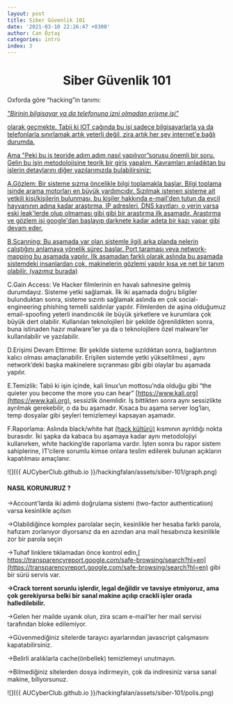 ```yaml
---
layout: post
title: Siber Güvenlik 101
date: '2021-03-10 22:26:47 +0300'
author: Can Öztaş
categories: intro
index: 3
---
```



<h1><center><strong>Siber Güvenlik 101</strong></center></h1>

Oxforda göre “hacking”in tanımı:

<a href="https://www.oxfordlearnersdictionaries.com/definition/english/hacking"><i>"Birinin bilgisayar ya da telefonuna izni olmadan erişme işi"</i>

olarak geçmekte. Tabii ki IOT çağında bu işi sadece bilgisayarlarla ya da telefonlarla sınırlamak artık yeterli değil, zira artık her şey internet'e bağlı durumda.

Ama "Peki bu iş teoride adım adım nasıl yapılıyor”sorusu önemli bir soru. Gelin bu işin metodolojisine teorik bir giriş yapalım. Kavramları anladıktan bu işlerin detaylarını diğer yazılarımızda bulabilirsiniz:







A.Gözlem:
Bir sisteme sızma öncelikle bilgi toplamakla başlar. Bilgi toplama işinde arama motorları en büyük yardımcıdır. Sızılmak istenen sisteme ait yetkili kişi/kişilerin bulunması, bu kişiler hakkında e-mail'den tutun da evcil hayvanının adına kadar araştırma, IP adresleri, DNS kayıtları, o yerin varsa eski leak'lerde olup olmaması gibi gibi bir araştırma ilk aşamadır. Araştırma ve gözlem işi google'dan başlayıp darknete kadar adeta bir kazı yapar gibi devam eder.

B.Scanning:
Bu aşamada var olan sistemle ilgili arka planda nelerin çalıştığını anlamaya yönelik süreç başlar. Port taraması veya network-mapping bu aşamada yapılır. İlk aşamadan farklı olarak aslında bu aşamada sistemdeki insanlardan çok, makinelerin gözlemi yapılır kısa ve net bir tanım olabilir. [(yazımız burada)](https://www.aucyberclub.org/hackingfalan/network/2021/03/14/network101.html)

C.Gain Access:
Ve Hacker filmlerinin en havalı sahnesine gelmiş durumdayız. Sisteme yetki sağlamak. İlk iki aşamada doğru bilgiler bulunduktan sonra, sisteme sızıntı sağlamak aslında en çok social-engineering phishing temelli saldırılar yapılır. Filmlerden de aşina olduğumuz email-spoofing yeterli inandırıcılık ile büyük şirketlere ve kurumlara çok büyük dert olabilir. Kullanılan teknolojileri bir şekilde öğrenildikten sonra, buna istinaden hazır malware'ler ya da o teknolojilere özel malware'ler kullanılabilir ve yazılabilir. 

D.Erişimi Devam Ettirme:
Bir şekilde sisteme sızıldıktan sonra, bağlantının kalıcı olması amaçlanabilir. Erişilen sistemde yetki yükseltilmesi , aynı network’deki başka makinelere sıçranması gibi gibi olaylar bu aşamada yapılır.

E.Temizlik:
Tabii ki işin içinde, kali linux’un mottosu’nda olduğu gibi “the quieter you become the more you can hear” [https://www.kali.org](https://www.kali.org), sessizlik önemlidir. İş bittikten sonra aynı sessizlikte ayrılmak gerekebilir, o da bu aşamadır. Kısaca bu aşama server log’ları, temp dosyalar gibi şeyleri temizlemeyi kapsayan aşamadır.

F.Raporlama:
Aslında black/white hat [(hack kültürü)](https://www.aucyberclub.org/hackingfalan/intro/2021/03/11/hack-kulturu.html) kısmının ayrıldığı nokta burasıdır. İki şapka da kabaca bu aşamaya kadar aynı metodolojiyi kullanırken, white hacking’de raporlama vardır. İşten sonra bu rapor sistem sahiplerine, IT’cilere sorumlu kimse onlara teslim edilerek bulunan açıkların kapatılması amaçlanır.

![]({{ AUCyberClub.github.io }}/hackingfalan/assets/siber-101/graph.png)

<h4>NASIL KORUNURUZ ?</h4>

->Account'larda iki adımlı doğrulama sistemi (two-factor authentication) varsa kesinlikle açılsın

->Olabildiğince komplex parolalar seçin, kesinlikle her hesaba farklı parola, hafızam zorlanıyor diyorsanız da en azından ana mail hesabınıza kesinlikle zor bir parola seçin

->Tuhaf linklere tıklamadan önce kontrol edin,[ https://transparencyreport.google.com/safe-browsing/search?hl=en](https://transparencyreport.google.com/safe-browsing/search?hl=en) gibi bir sürü servis var.

**->Crack torrent sorunlu işlerdir, legal değildir ve tavsiye etmiyoruz, ama çok gerekiyorsa belki bir sanal makine açılıp crackli işler orada halledilebilir.**

->Gelen her mailde uyanık olun, zira scam e-mail'ler her mail servisi tarafından bloke edilemiyor.

->Güvenmediğiniz sitelerde tarayıcı ayarlarından javascript çalışmasını kapatabilirsiniz.

->Belirli aralıklarla cache(önbellek) temizlemeyi unutmayın.

->Bilmediğiniz sitelerden dosya indirmeyin, çok da indiresiniz varsa sanal makine, biliyorsunuz.

![]({{ AUCyberClub.github.io }}/hackingfalan/assets/siber-101/polis.png)









 

